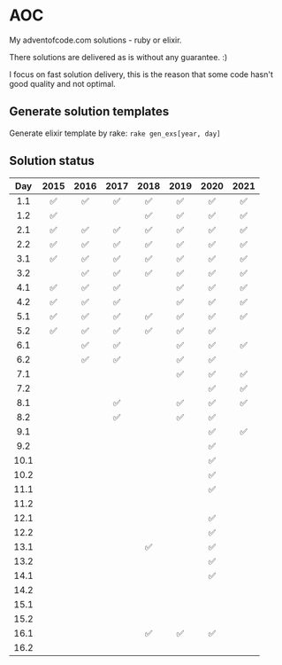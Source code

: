 # AOC

My adventofcode.com solutions - ruby or elixir.

There solutions are delivered as is without any guarantee. :)

I focus on fast solution delivery, this is the reason that some code hasn't good quality and not optimal.

## Generate solution templates

Generate elixir template by rake: `rake gen_exs[year, day]`

## Solution status
| Day | 2015 | 2016 | 2017 | 2018 | 2019 | 2020 | 2021 |
| :-: | :--: | :--: | :--: | :--: | :--: | :--: | :--: |
| 1.1 | ✅   | ✅   | ✅   | ✅  |  ✅    | ✅ | ✅ |
| 1.2 | ✅   |      |      | ✅  | ✅      | ✅ |  ✅ |
| 2.1 |  ✅    |  ✅    |  ✅    |  ✅    | ✅      |✅|  ✅ |
| 2.2 |  ✅    |  ✅    |  ✅    |  ✅    | ✅      |✅|  ✅ |
| 3.1 |  ✅    |  ✅    |  ✅    |  ✅    |   ✅    |✅|  ✅ |
| 3.2 |      |    ✅  |   ✅   |  ✅    |    ✅   |✅| ✅ |
| 4.1 |  ✅    |  ✅    |   ✅   |      |     ✅  |✅| ✅ |
| 4.2 |  ✅    |  ✅    |   ✅   |      |     ✅  |✅| ✅ |
| 5.1 |  ✅    |  ✅    |  ✅    |  ✅    | ✅      |✅| ✅ |
| 5.2 |  ✅    |  ✅    |  ✅    |  ✅    | ✅      |✅||
| 6.1 |      |   ✅   |  ✅   |      |     ✅   |✅| ✅ |
| 6.2 |      |    ✅  |  ✅    |      |   ✅    |✅| |
| 7.1 |      |      |      |      |   ✅    |✅|✅|
| 7.2 |      |      |      |      |       |✅|✅|
| 8.1 |      |      |   ✅    |      |    ✅    |✅|✅|
| 8.2 |      |      |    ✅   |      |    ✅    |✅|||
| 9.1 |      |      |      |      |       |✅|✅|
| 9.2 |      |      |      |      |       |✅||
| 10.1 |      |      |      |      |       |✅|
| 10.2 |      |      |      |      |       |✅|
| 11.1 |      |      |      |      |       |✅|
| 11.2 |      |      |      |      |       ||
| 12.1 |      |      |      |      |       |✅|
| 12.2 |      |      |      |      |       |✅|
| 13.1 |      |      |      |   ✅   |       |✅|
| 13.2 |      |      |      |      |       |✅|
| 14.1 |      |      |      |      |       |✅|
| 14.2 |      |      |      |      |       ||
| 15.1 |      |      |      |      |       ||
| 15.2 |      |      |      |      |       ||
| 16.1 |      |      |      |    ✅  |    ✅   |✅|
| 16.2 |      |      |      |      |       ||
